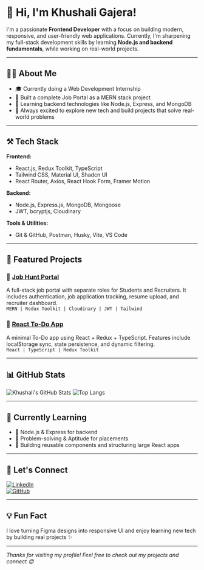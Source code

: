 # 👋 Hi, I'm Khushali Gajera!

I'm a passionate **Frontend Developer** with a focus on building modern, responsive, and user-friendly web applications. Currently, I'm sharpening my full-stack development skills by learning **Node.js and backend fundamentals**, while working on real-world projects.

---

## 🧑‍💻 About Me

- 🎓 Currently doing a Web Development Internship  
- 💼 Built a complete Job Portal as a MERN stack project  
- 🌱 Learning backend technologies like Node.js, Express, and MongoDB  
- 🚀 Always excited to explore new tech and build projects that solve real-world problems

---

## ⚒️ Tech Stack

**Frontend:**
- React.js, Redux Toolkit, TypeScript  
- Tailwind CSS, Material UI, Shadcn UI  
- React Router, Axios, React Hook Form, Framer Motion  

**Backend:**
- Node.js, Express.js, MongoDB, Mongoose  
- JWT, bcryptjs, Cloudinary  

**Tools & Utilities:**
- Git & GitHub, Postman, Husky, Vite, VS Code

---

## 🚀 Featured Projects

### 🔹 [Job Hunt Portal](https://github.com/khushi-9504/job-hunt)
A full-stack job portal with separate roles for Students and Recruiters. It includes authentication, job application tracking, resume upload, and recruiter dashboard.  
`MERN | Redux Toolkit | Cloudinary | JWT | Tailwind`

### 🔹 [React To-Do App](https://github.com/khushi-9504/react-todo-app)
A minimal To-Do app using React + Redux + TypeScript. Features include localStorage sync, state persistence, and dynamic filtering.  
`React | TypeScript | Redux Toolkit`

---

## 📊 GitHub Stats

![Khushali's GitHub Stats](https://github-readme-stats.vercel.app/api?username=khushi-9504&show_icons=true&theme=radical)
![Top Langs](https://github-readme-stats.vercel.app/api/top-langs/?username=khushi-9504&layout=compact&theme=radical)

---

## 📖 Currently Learning

- 🔧 Node.js & Express for backend  
- 🧠 Problem-solving & Aptitude for placements  
- 💬 Building reusable components and structuring large React apps

---

## 💬 Let's Connect

[![LinkedIn](https://img.shields.io/badge/-LinkedIn-blue?style=flat-square&logo=linkedin)](https://www.linkedin.com/in/khushali-gajera)  
[![GitHub](https://img.shields.io/badge/-GitHub-black?style=flat-square&logo=github)](https://github.com/khushi-9504)

---

## 💡 Fun Fact

I love turning Figma designs into responsive UI and enjoy learning new tech by building real projects ✨

---

_Thanks for visiting my profile! Feel free to check out my projects and connect 😊_
